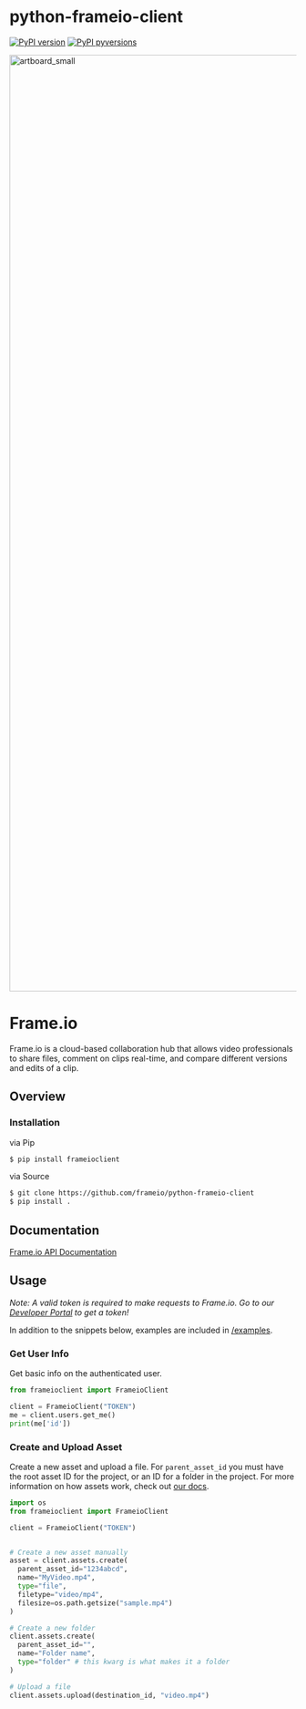 # python-frameio-client

[![PyPI version](https://badge.fury.io/py/frameioclient.svg)](https://badge.fury.io/py/frameioclient)
[![PyPI pyversions](https://img.shields.io/pypi/pyversions/frameioclient.svg)](https://pypi.python.org/pypi/frameioclient/)


<img width="1644" alt="artboard_small" src="https://user-images.githubusercontent.com/19295862/66240171-ba8dd280-e6b0-11e9-9ccf-573a4fc5961f.png">

# Frame.io 
Frame.io is a cloud-based collaboration hub that allows video professionals to share files, comment on clips real-time, and compare different versions and edits of a clip. 

## Overview

### Installation

via Pip
```sh
$ pip install frameioclient
```

via Source
```sh
$ git clone https://github.com/frameio/python-frameio-client
$ pip install .
```

## Documentation

[Frame.io API Documentation](https://developer.frame.io/docs)

## Usage

_Note: A valid token is required to make requests to Frame.io. Go to our [Developer Portal](https://developer.frame.io/) to get a token!_

In addition to the snippets below, examples are included in [/examples](/examples).

### Get User Info

Get basic info on the authenticated user.

```python
from frameioclient import FrameioClient

client = FrameioClient("TOKEN")
me = client.users.get_me()
print(me['id'])
```

### Create and Upload Asset

Create a new asset and upload a file. For `parent_asset_id` you must have the root asset ID for the project, or an ID for a folder in the project. For more information on how assets work, check out [our docs](https://developer.frame.io/docs/workflows-assets/uploading-assets).

```python
import os
from frameioclient import FrameioClient

client = FrameioClient("TOKEN")


# Create a new asset manually
asset = client.assets.create(
  parent_asset_id="1234abcd",
  name="MyVideo.mp4",
  type="file",
  filetype="video/mp4",
  filesize=os.path.getsize("sample.mp4")
)

# Create a new folder
client.assets.create(
  parent_asset_id="",
  name="Folder name",
  type="folder" # this kwarg is what makes it a folder
)

# Upload a file 
client.assets.upload(destination_id, "video.mp4")
```
